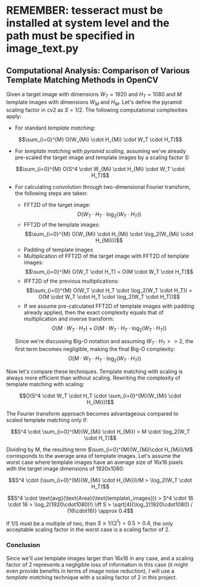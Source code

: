 # REMEMBER: tesseract must be installed at system level and the path must be specified in image_text.py

## Computational Analysis: Comparison of Various Template Matching Methods in OpenCV

Given a target image with dimensions $W_T=1920$ and $H_T=1080$ and $M$ template images with dimensions $W_M$ and $H_M$. Let's define the pyramid scaling factor in cv2 as $S=1/2$. The following computational complexities apply:

- For standard _template matching_:

$$\sum_{i=0}^{M} O(W_{Mi} \cdot H_{Mi} \cdot W_T \cdot H_T)$$

- For _template matching_ with _pyramid scaling_, assuming we've already pre-scaled the target image and template images by a scaling factor S:

$$\sum_{i=0}^{M} O(S^4 \cdot W_{Mi} \cdot H_{Mi} \cdot W_T \cdot H_T)$$

- For calculating convolution through two-dimensional Fourier transform, the following steps are taken:
    - FFT2D of the target image: 
    $$O(W_T \cdot H_T \cdot \log_2(W_T \cdot H_T))$$
    - FFT2D of the template images: 
    $$\sum_{i=0}^{M} O(W_{Mi} \cdot H_{Mi} \cdot \log_2(W_{Mi} \cdot H_{Mi}))$$
    - Padding of template images
    - Multiplication of FFT2D of the target image with FFT2D of template images: 
    $$\sum_{i=0}^{M} O(W_T \cdot H_T) = O(M \cdot W_T \cdot H_T)$$
    - IFFT2D of the previous multiplications: 
    $$\sum_{i=0}^{M} O(W_T \cdot H_T \cdot \log_2(W_T \cdot H_T)) = O(M \cdot W_T \cdot H_T \cdot \log_2(W_T \cdot H_T))$$
    - If we assume pre-calculated FFT2D of template images with padding already applied, then the exact complexity equals that of multiplication and inverse transform: 
    $$O(M \cdot W_T \cdot H_T) + O(M \cdot W_T \cdot H_T \cdot \log_2(W_T \cdot H_T))$$
    
    Since we're discussing Big-O notation and assuming $W_T \cdot H_T >> 2$, the first term becomes negligible, making the final Big-O complexity:
    $$O(M \cdot W_T \cdot H_T \cdot \log_2(W_T \cdot H_T))$$

Now let's compare these techniques. Template matching with scaling is always more efficient than without scaling. Rewriting the complexity of template matching with scaling:

$$O(S^4 \cdot W_T \cdot H_T \cdot \sum_{i=0}^{M}(W_{Mi} \cdot H_{Mi}))$$

The Fourier transform approach becomes advantageous compared to scaled template matching only if:

$$S^4 \cdot \sum_{i=0}^{M}(W_{Mi} \cdot H_{Mi}) > M \cdot \log_2(W_T \cdot H_T)$$

Dividing by M, the resulting term $\sum_{i=0}^{M}(W_{Mi}\cdot H_{Mi})/M$ corresponds to the average area of template images. Let's assume the worst case where template images have an average size of 16x16 pixels with the target image dimensions of 1920x1080:

$$S^4 \cdot (\sum_{i=0}^{M}(W_{Mi} \cdot H_{Mi}))/M > \log_2(W_T \cdot H_T)$$

$$S^4 \cdot \text{avg}(\text{Area}(\text{template\_images})) > S^4 \cdot 16 \cdot 16 > \log_2(1920\cdot1080)\\
 \iff S > \sqrt[4]{\log_2(1920\cdot1080) / (16\cdot16)} \approx 0.4$$
 
If 1/S must be a multiple of two, then $S \geq 1/(2^1) = 0.5 > 0.4$, the only acceptable scaling factor in the worst case is a scaling factor of 2.

### Conclusion 

Since we'll use template images larger than 16x16 in any case, and a scaling factor of 2 represents a negligible loss of information in this case (it might even provide benefits in terms of image noise reduction), I will use a _template matching_ technique with a scaling factor of 2 in this project.